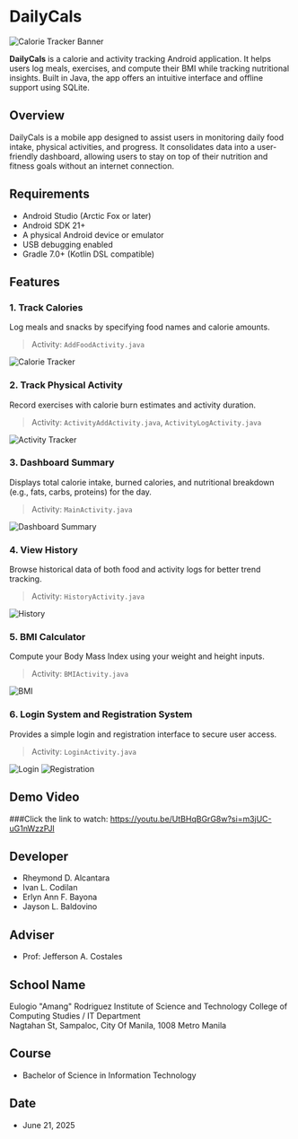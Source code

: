 # DailyCals

![Calorie Tracker Banner](https://github.com/user-attachments/assets/56408de1-893f-4a40-81c4-d55154fb6aa0)

**DailyCals** is a calorie and activity tracking Android application. It helps users log meals, exercises, and compute their BMI while tracking nutritional insights. Built in Java, the app offers an intuitive interface and offline support using SQLite.

## Overview

DailyCals is a mobile app designed to assist users in monitoring daily food intake, physical activities, and progress. It consolidates data into a user-friendly dashboard, allowing users to stay on top of their nutrition and fitness goals without an internet connection.

## Requirements

- Android Studio (Arctic Fox or later)
- Android SDK 21+
- A physical Android device or emulator
- USB debugging enabled
- Gradle 7.0+ (Kotlin DSL compatible)

## Features

### 1. Track Calories
Log meals and snacks by specifying food names and calorie amounts.  
> Activity: `AddFoodActivity.java`

![Calorie Tracker](https://github.com/user-attachments/assets/fc2ae49a-c9b3-4733-9177-0f0ca9a3b0a5)

### 2. Track Physical Activity
Record exercises with calorie burn estimates and activity duration.  
> Activity: `ActivityAddActivity.java`, `ActivityLogActivity.java`

![Activity Tracker](https://github.com/user-attachments/assets/cd93bf71-f4ef-420a-a38b-a7617647a646)

### 3. Dashboard Summary
Displays total calorie intake, burned calories, and nutritional breakdown (e.g., fats, carbs, proteins) for the day.  
> Activity: `MainActivity.java`

![Dashboard Summary](https://github.com/user-attachments/assets/6c40c36b-2527-449c-a8ed-9a33e38f73c0)

### 4. View History
Browse historical data of both food and activity logs for better trend tracking.  
> Activity: `HistoryActivity.java`

![History](https://github.com/user-attachments/assets/7634e6f5-f6da-4501-ac1e-1d479444ecfd)

### 5. BMI Calculator
Compute your Body Mass Index using your weight and height inputs.  
> Activity: `BMIActivity.java`

![BMI](https://github.com/user-attachments/assets/9c54a4df-0e08-41ef-ab1b-3ecf1d6a6f62)

### 6. Login System and Registration System
Provides a simple login and registration interface to secure user access.  
> Activity: `LoginActivity.java`

![Login](https://github.com/user-attachments/assets/7d4a8280-6ac8-4d45-b6cc-b6713ae6c78a)
![Registration](https://github.com/user-attachments/assets/43f8c308-2753-41ec-8b85-aaa8d761e185)

## Demo Video

###Click the link to watch: https://youtu.be/UtBHqBGrG8w?si=m3jUC-uG1nWzzPJl

## Developer
- Rheymond D. Alcantara
- Ivan L. Codilan
- Erlyn Ann F. Bayona
- Jayson L. Baldovino

## Adviser
- Prof: Jefferson A. Costales

## School Name
Eulogio "Amang" Rodriguez Institute of Science and Technology
College of Computing Studies / IT Department  
Nagtahan St, Sampaloc, City Of Manila, 1008 Metro Manila

## Course
- Bachelor of Science in Information Technology

## Date
- June 21, 2025
